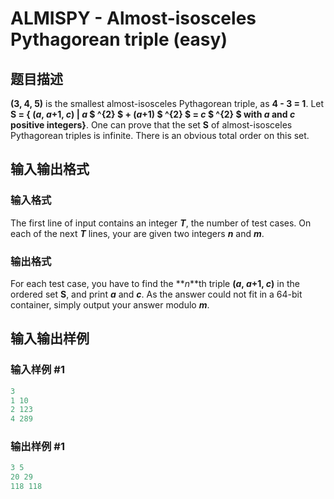 # ALMISPY - Almost-isosceles Pythagorean triple (easy)

## 题目描述

**(3, 4, 5)** is the smallest almost-isosceles Pythagorean triple, as **4 - 3 = 1**. Let **S = { (_a_, _a_+1, _c_) | _a_ $ ^{2} $ + (_a_+1) $ ^{2} $ = _c_ $ ^{2} $ with _a_ and _c_ positive integers}**. One can prove that the set **S** of almost-isosceles Pythagorean triples is infinite. There is an obvious total order on this set.

## 输入输出格式

### 输入格式

The first line of input contains an integer **_T_**, the number of test cases. On each of the next **_T_** lines, your are given two integers **_n_** and **_m_**.

### 输出格式

For each test case, you have to find the **_n_**th triple **(_a_, _a_+1, _c_)** in the ordered set **S**, and print **_a_** and **_c_**. As the answer could not fit in a 64-bit container, simply output your answer modulo **_m_**.

## 输入输出样例

### 输入样例 #1

```cpp
3
1 10
2 123
4 289
```


### 输出样例 #1

```cpp
3 5
20 29
118 118
```


